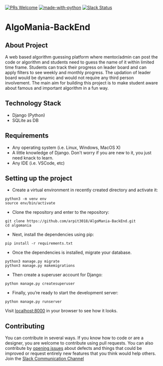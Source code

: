 [![PRs Welcome](https://img.shields.io/badge/PRs-welcome-brightgreen.svg?style=flat-square)](https://github.com/arpit3018/AlgoMania-BackEnd/pulls)
[![made-with-python](https://img.shields.io/badge/Made%20with-Python-1f425f.svg)](https://www.python.org/)
[![Slack Status](https://img.shields.io/badge/Chat%20on-Slack-orange.svg)](https://join.slack.com/t/algomania-backend/shared_invite/enQtOTIwNjU2ODM5MTU4LWQxZWM4ZmJmODIxZWM0ZDAxMzBiNGQ5NjY0ZmU0ZGI5NDM4ZGIzN2IxNjg1MDZiMWQ4NzQxZTRhMmEyOTUxMGY)

# AlgoMania-BackEnd

## About Project
A web based algorithm guessing platform where mentor/admin can post the code or algorithm and students need to guess the name of it within limited time frame. Students can track their progress on leader board and can apply filters to see weekly and monthly progress. The updation of leader board would be dynamic and would not require any third person involvement. The main aim for building this project is to make student aware about famous and important algorithm in a fun way.

## Technology Stack
* Django (Python)
* SQLite as DB

## Requirements 
* Any operating system (i.e. Linux, Windows, MacOS X)
* A little knowledge of Django. Don't worry if you are new to it, you just need knack to learn.
* Any IDE (i.e. VSCode, etc)

## Setting up the project
* Create a virtual environment in recently created directory and activate it:
```
python3 -m venv env
source env/bin/activate
```

* Clone the repository and enter to the repository:
```
git clone https://github.com/arpit3018/AlgoMania-BackEnd.git
cd algomania
```

* Next, install the dependencies using pip:
```
pip install -r requirements.txt 
```
* Once the dependencies is installed, migrate your database.
```
python3 manage.py migrate
python3 manage.py makemigrations
```

* Then create a superuser account for Django:
```
python manage.py createsuperuser
```

* Finally, you’re ready to start the development server:
```
python manage.py runserver
```
Visit [localhost:8000](http://127.0.0.1:8000/) in your browser to see how it looks.

## Contributing
You can contribute in several ways. If you know how to code or are a designer, you are welcome to contribute using pull requests.
You can also contribute by [opening issues](https://github.com/arpit3018/AlgoMania-BackEnd/issues) about defects and things that could be improved or request entirely new features that you think would help others.
Join the [Slack Communication Channel](https://join.slack.com/t/algomania-backend/shared_invite/enQtOTIwNjU2ODM5MTU4LWQxZWM4ZmJmODIxZWM0ZDAxMzBiNGQ5NjY0ZmU0ZGI5NDM4ZGIzN2IxNjg1MDZiMWQ4NzQxZTRhMmEyOTUxMGY)
